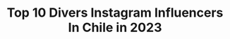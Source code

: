 ---
title: Top 10 Divers Instagram Influencers In Chile in 2023
description: >-
  Find top divers Instagram influencers in Chile in 2023. Most popular hashtags: #cuarentena #diversion #meme #risa.
platform: Instagram
hits: 37
text_top: Identify the top-rated Instagram profiles on inBeat.
text_bottom: inBeat holds 37 Instagram influencers like this in Chile for you to pitch.
profiles:
  - username: "cncopandita373"
    fullname: >-
      ⚪Cnco-Pandita373⚪
    bio: >-
      📌 CNCO URUGUAY 👑LOS SUEÑOS SE HACEN REALIDAD 👑 🎈 Estoy aquí por diversión 📌Soy como Zabdiel, aparezco cada 100 años
    location: "Chile"
    followers: 8485
    engagement: 2327
    commentsToLikes: 0.006704
    id: ck15rfz3g7qn90i19t20rrb8z
    verified: false
    hashtags: "#svl, #svlcnco, #reggaetonlentoremix, #reggaetonlento"
  - username: "mieeel2020"
    fullname: >-
      Cecilia Fuentes
    bio: >-
      #makeupmiel🐝🌻 #técnicosocial💙 @sesionesdelcorte 🎶 #diversidad #pride🌈
    location: "Chile"
    followers: 5925
    engagement: 287
    commentsToLikes: 0.061924
    id: ck14guerz72v70i195ufsmf8l
    verified: false
    hashtags: "#pride, #bluestyle, #bluehair, #colores"
  - username: "tallasparatodes"
    fullname: >-
      TallasParaTodes | BodyPosiTour
    bio: >-
      ✊🏽 Visibilizando cuerpos reales ✈️ #BodyPosiTour 👈🏽 📢 Espacio Seguro 🏳️‍🌈 Inclusión & Diversidad #TallasParaTodes
    location: "Chile"
    followers: 23535
    engagement: 697
    commentsToLikes: 0.037236
    id: ck13a47tdojw80i19tr3xgtqv
    verified: false
    hashtags: "#bodypositour, #valdivia, #tallasparatodes, #iquique"
  - username: "colorvibe5krd"
    fullname: >-
      Color Vibe 5K Rep. Dominicana
    bio: >-
      ¡Carrera de pura diversión y colorido en la República Dominicana! PRÓXIMO EVENTO❗️Santiago 2020 🏃🏻‍♀️🏃🏽‍♂️
    location: "Chile"
    followers: 43067
    engagement: 128
    commentsToLikes: 0.019040
    id: ck5hgqnfv483l0i11gjifc1vq
    verified: false
    hashtags: "#chocoricacolorvibe, #traetucolor, #colorvibers, #santiago"
  - username: "lacate_cl"
    fullname: >-
      ʟᴀᴄᴀᴛᴇ ★
    bio: >-
      ☆𝗖𝗨𝗘𝗡𝗧𝗔 𝗢𝗙𝗜𝗖𝗜𝗔𝗟☆ ⋆ 𝗟𝗼𝗰𝘂𝘁𝗼𝗿𝗮 𝗽𝗿𝗼𝗳𝗲𝘀𝗶𝗼𝗻𝗮𝗹 ⋆ 𝗗𝗶𝗴𝗶𝘁𝗮𝗹 𝗜𝗻𝗳𝗹𝘂𝗲𝗻𝗰𝗲𝗿 ⋆ 𝗘𝗺𝗯𝗮𝗷𝗮𝗱𝗼𝗿𝗮: @adecco_chile ⋆ #catelovers💘 ⋆ 𝖀𝖓 🌎 𝖘𝖎𝖓 🚧
    location: "Chile"
    followers: 30131
    engagement: 326
    commentsToLikes: 0.031937
    id: ck6ti8mbq08yk0j718xgva2tu
    verified: false
    hashtags: "#catelovers, #diversidad, #felizmiercoles, #lacatetesaluda"
  - username: "les_traigo_memes"
    fullname: >-
      Les_traigo_memes
    bio: >-
      🔹️20/ene/2019🔹️ Les traigo paz.. Les traigo memes Publico todos los días 100% Simpsons
    location: "Chile"
    followers: 63557
    engagement: 845
    commentsToLikes: 0.011551
    id: ckap225vxx2020i78r2wo7wex
    verified: false
    hashtags: "#lossimpson, #twittermemes, #humoramarillo, #memesenespa"
  - username: "riborro"
    fullname: >-
      Riborro Memes
    bio: >-
      👉Seguime, no te vas arrepentir 🐱 Contenido diario Subo todo tipo de memes, te la vas a pasar bien 😝 ACTIVA LAS NOTIFICACIONES 🛎
    location: "Chile"
    followers: 39123
    engagement: 1338
    commentsToLikes: 0.008328
    id: ckap3cpid2id80i782y7301hm
    verified: false
    hashtags: ""
  - username: "lovesick.fangirl"
    fullname: >-
      b a s u r a  m e n t a l ♡
    bio: >-
      📌 | 08/12/17 🎬 | Contenido random, libros, películas y series. 💫 | Si me sigues te doy una galleta (y memes todos los días) ❤
    location: "Chile"
    followers: 20748
    engagement: 1049
    commentsToLikes: 0.006582
    id: ckap5dmh7b78h0i78lmsokp3i
    verified: false
    hashtags: "#theumbrellaacademy, #netflix, #divertido, #meme"
  - username: "sofiacamaradiva"
    fullname: >-
      SofíaCamará
    bio: >-
      Diva del Transformismo Argentino en el Mundo, Mesias Multifacetica del Arte Integral, 8 veces Reina SABÉLO 👑 ️ Vida en: www.sofiacamara.com Obra en :⬇
    location: "Chile"
    followers: 102478
    engagement: 67
    commentsToLikes: 0.014557
    id: ck6u5b9rs8mqx0j71h29sgk6z
    verified: true
    hashtags: "#reinadereinas, #ladyboy, #thequeen, #diversidad"
  - username: "telefericosantiago"
    fullname: >-
      Teleférico Santiago
    bio: >-
      Ven a #SantiagodeChile y disfruta desde las alturas en el #TelefericoSantiago 🚡 A pasos del Metro Pedro de Valdivia, al lado del @parqueaventura.cl
    location: "Chile"
    followers: 35082
    engagement: 42
    commentsToLikes: 0.037774
    id: ck5q2dwuafj0j0i11b247gnnc
    verified: false
    hashtags: "#cerrosancristobal, #ni, #instachile, #marzo"
---